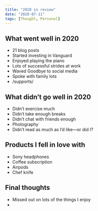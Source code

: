 ```yaml
---
title: "2020 in review"
date: "2020-07-11"
tags: [Thought, Personal]
---
```


## What went well in 2020

- 21 blog posts
- Started investing in Vanguard
- Enjoyed playing the piano
- Lots of successful strides at work
- Waved Goodbye to social media
- Spoke with family lots
- /supports/

## What didn’t go well in 2020

- Didn’t exercise much
- Didn’t take enough breaks
- Didn’t chat with friends enough
- Photography
- Didn’t read as much as I’d like—or did I?

## Products I fell in love with

- Sony headphones
- Coffee subscription
- Airpods
- Chef knife

## Final thoughts

- Missed out on lots of the things I enjoy
- 